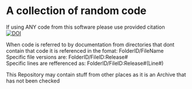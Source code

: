 # A collection of random code  
If using ANY code from this software please use provided citation  
[![DOI](https://zenodo.org/badge/DOI/10.5281/zenodo.15179008.svg)](https://doi.org/10.5281/zenodo.15179008)

When code is referred to by documentation from directories that dont contain that code it is referenced in the fomat:
  FolderID/FileName  
  Specific file versions are: FolderID/FileID:Release#  
  Specific lines are refferenced as: FolderID/FileID:Release#(Line#)
  
This Repository may contain stuff from other places as it is an Archive that has not been checked
